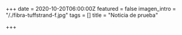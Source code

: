 +++
date = 2020-10-20T06:00:00Z
featured = false
imagen_intro = "/./fibra-tuffstrand-f.jpg"
tags = []
title = "Noticia de prueba"

+++
